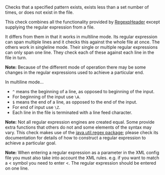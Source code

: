 Checks that a specified pattern exists, exists less than a set number of
times, or does not exist in the file.

This check combines all the functionality provided by
[RegexpHeader](https://checkstyle.org/config_header.html#RegexpHeader)
except supplying the regular expression from a file.

It differs from them in that it works in multiline mode. Its regular
expression can span multiple lines and it checks this against the whole
file at once. The others work in singleline mode. Their single or
multiple regular expressions can only span one line. They check each of
these against each line in the file in turn.

**Note:** Because of the different mode of operation there may be some
changes in the regular expressions used to achieve a particular end.

In multiline mode\...

-   `^` means the beginning of a line, as opposed to beginning of the
    input.
-   For beginning of the input use `\A`.
-   `$` means the end of a line, as opposed to the end of the input.
-   For end of input use `\Z`.
-   Each line in the file is terminated with a line feed character.

**Note:** Not all regular expression engines are created equal. Some
provide extra functions that others do not and some elements of the
syntax may vary. This check makes use of the [java.util.regex
package](https://docs.oracle.com/en/java/javase/11/docs/api/java.base/java/util/regex/package-summary.html);
please check its documentation for details of how to construct a regular
expression to achieve a particular goal.

**Note:** When entering a regular expression as a parameter in the XML
config file you must also take into account the XML rules. e.g. if you
want to match a \< symbol you need to enter &lt;. The regular expression
should be entered on one line.